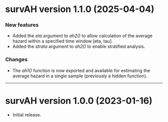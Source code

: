 # survAH version 1.1.0 (2025-04-04)

### New features
* Added the *eta* argument to *ah2()* to allow calculation of the average hazard within a specified time window [eta, tau].
* Added the *strata* argument to *ah2()* to enable stratified analysis.

### Changes
* The *ah1()* function is now exported and available for estimating the average hazard in a single sample (previously a hidden function). 


---

# survAH version 1.0.0 (2023-01-16)
* Initial release.
